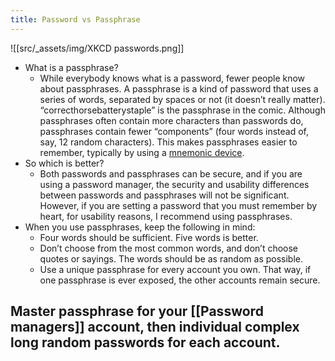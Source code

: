 ```yaml
---
title: Password vs Passphrase
---
```


![[src/_assets/img/XKCD passwords.png]]

- What is a passphrase?
  - While everybody knows what is a password, fewer people know about passphrases. A passphrase is a kind of password that uses a series of words, separated by spaces or not (it doesn’t really matter). “correcthorsebatterystaple” is the passphrase in the comic. Although passphrases often contain more characters than passwords do, passphrases contain fewer “components” (four words instead of, say, 12 random characters). This makes passphrases easier to remember, typically by using a [mnemonic device](https://en.wikipedia.org/wiki/Mnemonic).
- So which is better?
  - Both passwords and passphrases can be secure, and if you are using a password manager, the security and usability differences between passwords and passphrases will not be significant. However, if you are setting a password that you must remember by heart, for usability reasons, I recommend using passphrases.
- When you use passphrases, keep the following in mind:
  - Four words should be sufficient. Five words is better.
  - Don’t choose from the most common words, and don’t choose quotes or sayings. The words should be as random as possible.
  - Use a unique passphrase for every account you own. That way, if one passphrase is ever exposed, the other accounts remain secure.

## Master passphrase for your [[Password managers]] account, then individual complex long random passwords for each account.
